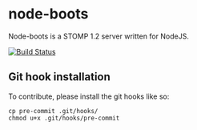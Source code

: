 # node-boots

Node-boots is a STOMP 1.2 server written for NodeJS.

[![Build Status](https://travis-ci.org/jokeofweek/node-boots.png)](https://travis-ci.org/jokeofweek/node-boots)


## Git hook installation

To contribute, please install the git hooks like so:

    cp pre-commit .git/hooks/
    chmod u+x .git/hooks/pre-commit

